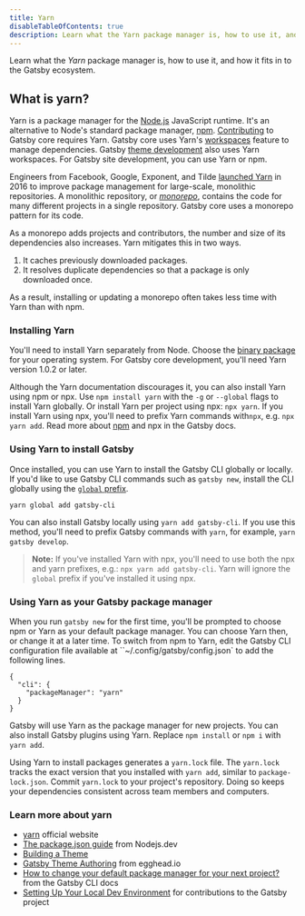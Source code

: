 ```yaml
---
title: Yarn
disableTableOfContents: true
description: Learn what the Yarn package manager is, how to use it, and how it fits in to the Gatsby ecosystem.
---
```


Learn what the _Yarn_ package manager is, how to use it, and how it fits in to the Gatsby ecosystem.

## What is yarn?

Yarn is a package manager for the [Node.js](/docs/glossary/node) JavaScript runtime. It's an alternative to Node's standard package manager, [npm](/docs/glossary/npm). [Contributing](/contributing/setting-up-your-local-dev-environment/) to Gatsby core requires Yarn. Gatsby core uses Yarn's [workspaces](https://yarnpkg.com/lang/en/docs/workspaces/) feature to manage dependencies. Gatsby [theme development](/tutorial/building-a-theme/) also uses Yarn workspaces. For Gatsby site development, you can use Yarn or npm.

Engineers from Facebook, Google, Exponent, and Tilde [launched Yarn](https://engineering.fb.com/web/yarn-a-new-package-manager-for-javascript/) in 2016 to improve package management for large-scale, monolithic repositories. A monolithic repository, or [_monorepo_](https://en.wikipedia.org/wiki/Monorepo), contains the code for many different projects in a single repository. Gatsby core uses a monorepo pattern for its code.

As a monorepo adds projects and contributors, the number and size of its dependencies also increases. Yarn mitigates this in two ways.

1. It caches previously downloaded packages.
2. It resolves duplicate dependencies so that a package is only downloaded once.

As a result, installing or updating a monorepo often takes less time with Yarn than with npm.

### Installing Yarn

You'll need to install Yarn separately from Node. Choose the [binary package](https://classic.yarnpkg.com/en/docs/install) for your operating system. For Gatsby core development, you'll need Yarn version 1.0.2 or later.

Although the Yarn documentation discourages it, you can also install Yarn using npm or npx. Use `npm install yarn` with the `-g` or `--global` flags to install Yarn globally. Or install Yarn per project using npx: `npx yarn`. If you install Yarn using npx, you'll need to prefix Yarn commands with`npx`, e.g. `npx yarn add`. Read more about [npm](/docs/glossary/npm/) and npx in the Gatsby docs.

### Using Yarn to install Gatsby

Once installed, you can use Yarn to install the Gatsby CLI globally or locally. If you'd like to use Gatsby CLI commands such as `gatsby new`, install the CLI globally using the [`global` prefix](https://classic.yarnpkg.com/en/docs/cli/global/).

```shell
yarn global add gatsby-cli
```

You can also install Gatsby locally using `yarn add gatsby-cli`. If you use this method, you'll need to prefix Gatsby commands with `yarn`, for example, `yarn gatsby develop`.

> **Note:** If you've installed Yarn with npx, you'll need to use both the npx and yarn prefixes, e.g.: `npx yarn add gatsby-cli`. Yarn will ignore the `global` prefix if you've installed it using npx.

### Using Yarn as your Gatsby package manager

When you run `gatsby new` for the first time, you'll be prompted to choose npm or Yarn as your default package manager. You can choose Yarn then, or change it at a later time. To switch from npm to Yarn, edit the Gatsby CLI configuration file available at ``~/.config/gatsby/config.json` to add the following lines.

```shell
{
  "cli": {
    "packageManager": "yarn"
  }
}
```

Gatsby will use Yarn as the package manager for new projects. You can also install Gatsby plugins using Yarn. Replace `npm install` or `npm i` with `yarn add`.

Using Yarn to install packages generates a `yarn.lock` file. The `yarn.lock` tracks the exact version that you installed with `yarn add`, similar to `package-lock.json`. Commit `yarn.lock` to your project's repository. Doing so keeps your dependencies consistent across team members and computers.

### Learn more about yarn

- [yarn](https://yarnpkg.com/) official website
- [The package.json guide](https://nodejs.dev/the-package-json-guide) from Nodejs.dev
- [Building a Theme](/tutorial/building-a-theme/)
- [Gatsby Theme Authoring](https://egghead.io/courses/gatsby-theme-authoring) from egghead.io
- [How to change your default package manager for your next project?](/docs/gatsby-cli/#how-to-change-your-default-package-manager-for-your-next-project) from the Gatsby CLI docs
- [Setting Up Your Local Dev Environment](/contributing/setting-up-your-local-dev-environment/) for contributions to the Gatsby project
